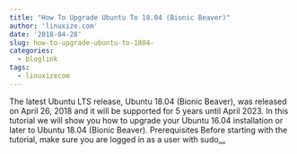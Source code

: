 ```yaml
---
title: "How To Upgrade Ubuntu To 18.04 (Bionic Beaver)"
author: 'linuxize.com'
date: '2018-04-28'
slug: how-to-upgrade-ubuntu-to-1804-
categories:
  - bloglink
tags:
  - linuxizecom
---
```


The latest Ubuntu LTS release, Ubuntu 18.04 (Bionic Beaver), was released on April 26, 2018 and it will be supported for 5 years until April 2023. In this tutorial we will show you how to upgrade your Ubuntu 16.04 installation or later to Ubuntu 18.04 (Bionic Beaver). Prerequisites Before starting with the tutorial, make sure you are logged in as a user with sudo[... <i class="fas fa-external-link-alt"></i>](https://linuxize.com/post/how-to-upgrade-to-ubuntu-18-04-bionic-beaver/)

